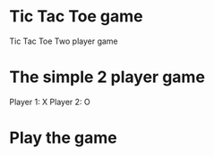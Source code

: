 # Tic Tac Toe game
 Tic Tac Toe Two player game


# The simple 2 player game
Player 1: X
Player 2: O


# Play the game


